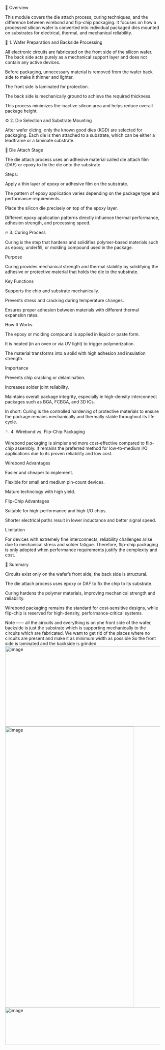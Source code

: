 📘 Overview

This module covers the die attach process, curing techniques, and the difference between wirebond and flip-chip packaging. It focuses on how a processed silicon wafer is converted into individual packaged dies mounted on substrates for electrical, thermal, and mechanical reliability.

🧱 1. Wafer Preparation and Backside Processing

All electronic circuits are fabricated on the front side of the silicon wafer.
The back side acts purely as a mechanical support layer and does not contain any active devices.

Before packaging, unnecessary material is removed from the wafer back side to make it thinner and lighter.

The front side is laminated for protection.

The back side is mechanically ground to achieve the required thickness.

This process minimizes the inactive silicon area and helps reduce overall package height.

⚙️ 2. Die Selection and Substrate Mounting

After wafer dicing, only the known good dies (KGD) are selected for packaging.
Each die is then attached to a substrate, which can be either a leadframe or a laminate substrate.

🔩 Die Attach Stage

The die attach process uses an adhesive material called die attach film (DAF) or epoxy to fix the die onto the substrate.

Steps:

Apply a thin layer of epoxy or adhesive film on the substrate.

The pattern of epoxy application varies depending on the package type and performance requirements.

Place the silicon die precisely on top of the epoxy layer.

Different epoxy application patterns directly influence thermal performance, adhesion strength, and processing speed.

🔥 3. Curing Process

Curing is the step that hardens and solidifies polymer-based materials such as epoxy, underfill, or molding compound used in the package.

Purpose

Curing provides mechanical strength and thermal stability by solidifying the adhesive or protective material that holds the die to the substrate.

Key Functions

Supports the chip and substrate mechanically.

Prevents stress and cracking during temperature changes.

Ensures proper adhesion between materials with different thermal expansion rates.

How It Works

The epoxy or molding compound is applied in liquid or paste form.

It is heated (in an oven or via UV light) to trigger polymerization.

The material transforms into a solid with high adhesion and insulation strength.

Importance

Prevents chip cracking or delamination.

Increases solder joint reliability.

Maintains overall package integrity, especially in high-density interconnect packages such as BGA, FCBGA, and 3D ICs.

In short:
Curing is the controlled hardening of protective materials to ensure the package remains mechanically and thermally stable throughout its life cycle.

🪡 4. Wirebond vs. Flip-Chip Packaging

Wirebond packaging is simpler and more cost-effective compared to flip-chip assembly.
It remains the preferred method for low-to-medium I/O applications due to its proven reliability and low cost.

Wirebond Advantages

Easier and cheaper to implement.

Flexible for small and medium pin-count devices.

Mature technology with high yield.

Flip-Chip Advantages

Suitable for high-performance and high-I/O chips.

Shorter electrical paths result in lower inductance and better signal speed.

Limitation

For devices with extremely fine interconnects, reliability challenges arise due to mechanical stress and solder fatigue. Therefore, flip-chip packaging is only adopted when performance requirements justify the complexity and cost.

🧠 Summary

Circuits exist only on the wafer’s front side; the back side is structural.

The die attach process uses epoxy or DAF to fix the chip to its substrate.

Curing hardens the polymer materials, improving mechanical strength and reliability.

Wirebond packaging remains the standard for cost-sensitive designs, while flip-chip is reserved for high-density, performance-critical systems.



Note ---- all the circuits and everything is on yhe front side of the wafer, backside is just the substrate which is supporting mechanically to the circuits which are fabricated.
We want to get rid of the places where no circuits are present and make it as minimum width as possible
So the front side is laminated and the backside is grinded
<img width="602" height="262" alt="image" src="https://github.com/user-attachments/assets/b6418cdb-97ee-4bb4-8f02-2e6cf49e4803" />
<img width="420" height="912" alt="image" src="https://github.com/user-attachments/assets/ee8847bd-5dfd-48d7-a713-e1ea32c211f0" />
<img width="602" height="123" alt="image" src="https://github.com/user-attachments/assets/5d820a97-fe5c-497e-acb6-fee221be1815" />

